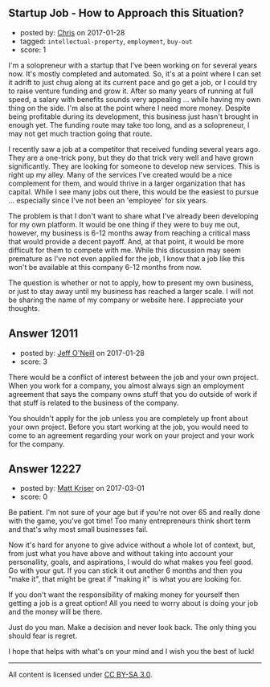 ## Startup Job - How to Approach this Situation?

- posted by: [Chris](https://stackexchange.com/users/6000549/chris) on 2017-01-28
- tagged: `intellectual-property`, `employment`, `buy-out`
- score: 1

I'm a solopreneur with a startup that I've been working on for several years now.  It's mostly completed and automated. So, it's at a point where I can set it adrift to just chug along at its current pace and go get a job, or I could try to raise venture funding and grow it. After so many years of running at full speed, a salary with benefits sounds very appealing ... while having my own thing on the side.  I'm also at the point where I need more money. Despite being profitable during its development, this business just hasn't brought in enough yet.  The funding route may take too long, and as a solopreneur, I may not get much traction going that route.

I recently saw a job at a competitor that received funding several years ago.  They are a one-trick pony, but they do that trick very well and have grown significantly.  They are looking for someone to develop new services.  This is right up my alley.  Many of the services I've created would be a nice complement for them, and would thrive in a larger organization that has capital. While I see many jobs out there, this would be the easiest to pursue ...  especially since I've not been an 'employee' for six years.  

The  problem is that I don't want to share what I've already been developing for my own platform.  It would be one thing if they were to buy me out, however, my business is 6-12 months away from reaching a critical mass that would provide a decent payoff.  And, at that point, it would be more difficult for them to compete with me.  While this discussion may seem premature as I've not even applied for the job, I know that a job like this won't be available at this company 6-12 months from now. 

The question is whether or not to apply, how to present my own business, or just to stay away until my business has reached a larger scale.  I will not be sharing the name of my company or website here.  I appreciate your thoughts.


## Answer 12011

- posted by: [Jeff O'Neill](https://stackexchange.com/users/46273/jeff-o-neill) on 2017-01-28
- score: 3

There would be a conflict of interest between the job and your own project.  When you work for a company, you almost always sign an employment agreement that says the company owns stuff that you do outside of work if that stuff is related to the business of the company.

You shouldn't apply for the job unless you are completely up front about your own project.  Before you start working at the job, you would need to come to an agreement regarding your work on your project and your work for the company.




## Answer 12227

- posted by: [Matt Kriser](https://stackexchange.com/users/9975033/matt-kriser) on 2017-03-01
- score: 0

Be patient. I'm not sure of your age but if you're not over 65 and really done with the game, you've got time! Too many entrepreneurs think short term and that's why most small businesses fail. 

Now it's hard for anyone to give advice without a whole lot of context, but, from just what you have above and without taking into account your personallity, goals, and aspirations, I would do what makes you feel good. Go with your gut. If you can stick it out another 6 months and then you "make it", that might be great if "making it" is what you are looking for.

If you don't want the responsibility of making money for yourself then getting a job is a great option! All you need to worry about is doing your job and the money will be there. 

Just do you man. Make a decision and never look back. The only thing you should fear is regret. 

I hope that helps with what's on your mind and I wish you the best of luck!



---

All content is licensed under [CC BY-SA 3.0](https://creativecommons.org/licenses/by-sa/3.0/).
